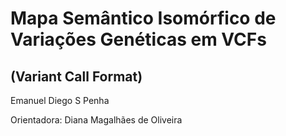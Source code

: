 Mapa Semântico Isomórfico de Variações Genéticas em VCFs
========================================================
(Variant Call Format)
-------------------
Emanuel Diego S Penha

Orientadora: Diana Magalhães de Oliveira
